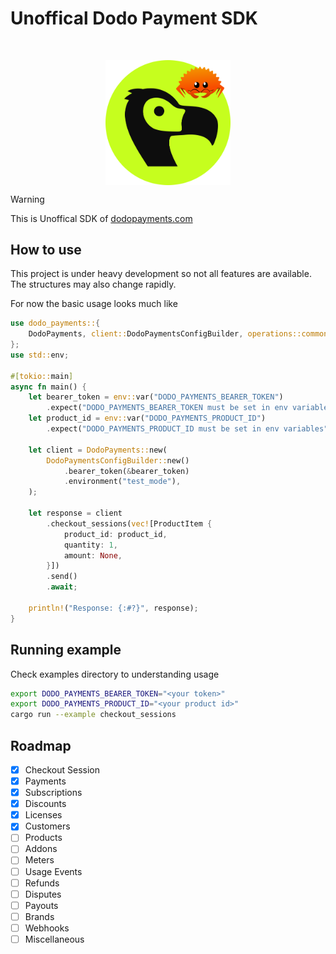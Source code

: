 # Unoffical Dodo Payment SDK

<br/>
<p align="center">
<img width="200" height="" alt="Image" src="./dodo.png" align="center"/>
</p>

> [!WARNING]  
> This is Unoffical SDK of [dodopayments.com](https://dodopayments.com/)

## How to use

This project is under heavy development so not all features are available.
The structures may also change rapidly.

For now the basic usage looks much like

```rs
use dodo_payments::{
    DodoPayments, client::DodoPaymentsConfigBuilder, operations::common::structs::ProductItem,
};
use std::env;

#[tokio::main]
async fn main() {
    let bearer_token = env::var("DODO_PAYMENTS_BEARER_TOKEN")
        .expect("DODO_PAYMENTS_BEARER_TOKEN must be set in env variables");
    let product_id = env::var("DODO_PAYMENTS_PRODUCT_ID")
        .expect("DODO_PAYMENTS_PRODUCT_ID must be set in env variables");

    let client = DodoPayments::new(
        DodoPaymentsConfigBuilder::new()
            .bearer_token(&bearer_token)
            .environment("test_mode"),
    );

    let response = client
        .checkout_sessions(vec![ProductItem {
            product_id: product_id,
            quantity: 1,
            amount: None,
        }])
        .send()
        .await;

    println!("Response: {:#?}", response);
}
```

## Running example

Check examples directory to understanding usage

```bash
export DODO_PAYMENTS_BEARER_TOKEN="<your token>"
export DODO_PAYMENTS_PRODUCT_ID="<your product id>"
cargo run --example checkout_sessions
```

## Roadmap

- [x] Checkout Session
- [x] Payments
- [x] Subscriptions
- [x] Discounts
- [x] Licenses
- [x] Customers
- [ ] Products
- [ ] Addons
- [ ] Meters
- [ ] Usage Events
- [ ] Refunds
- [ ] Disputes
- [ ] Payouts
- [ ] Brands
- [ ] Webhooks
- [ ] Miscellaneous
